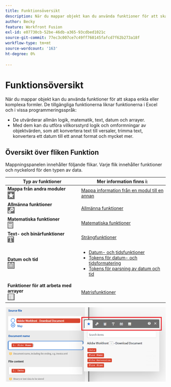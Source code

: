 ```yaml
---
title: Funktionsöversikt
description: När du mappar objekt kan du använda funktioner för att skapa enkla eller komplexa formler.
author: Becky
feature: Workfront Fusion
exl-id: e07730cb-52be-46db-a365-93cdbed1021c
source-git-commit: 77ec3c007ce7c49ff760145fafcd7f62b273a18f
workflow-type: tm+mt
source-wordcount: '163'
ht-degree: 0%

---
```


# Funktionsöversikt

När du mappar objekt kan du använda funktioner för att skapa enkla eller komplexa formler. De tillgängliga funktionerna liknar funktionerna i Excel och i vissa programmeringsspråk:

* De utvärderar allmän logik, matematik, text, datum och arrayer.
* Med dem kan du utföra villkorsstyrd logik och omformningar av objektvärden, som att konvertera text till versaler, trimma text, konvertera ett datum till ett annat format och mycket mer.

## Översikt över fliken Funktion

Mappningspanelen innehåller följande flikar. Varje flik innehåller funktioner och nyckelord för den typen av data.

| Typ av funktioner | Mer information finns i: |
|---|---|
| **Mappa från andra moduler**<br>![](assets/toolbar-icon-functions-you-map-from-other-modules.png) | [Mappa information från en modul till en annan](/help/workfront-fusion/create-scenarios/map-data/map-data-from-one-to-another.md) |
| **Allmänna funktioner**<br>![](assets/toolbar-icon-general-function.png) | [Allmänna funktioner](/help/workfront-fusion/references/mapping-panel/functions/general-functions.md) |
| **Matematiska funktioner**<br>![](assets/toolbar-icon-math-functions.png) | [Matematiska funktioner](/help/workfront-fusion/references/mapping-panel/functions/math-functions.md) |
| **Text- och binärfunktioner**<br>![](assets/toolbar-icon-text&binary-functions.png) | [Strängfunktioner](/help/workfront-fusion/references/mapping-panel/functions/string-functions.md) |
| **Datum och tid** <br> ![](assets/toolbar-icon-date&time-functions.png) | <ul><li>[Datum- och tidsfunktioner](/help/workfront-fusion/references/mapping-panel/functions/date-and-time-functions.md)</li><li>[Tokens för datum- och tidsformatering](/help/workfront-fusion/references/mapping-panel/functions/tokens-for-date-and-time-formatting.md)</li><li> [Tokens för parsning av datum och tid](/help/workfront-fusion/references/mapping-panel/functions/tokens-for-date-and-time-parsing.md)</li></ul> |
| **Funktioner för att arbeta med arrayer**<br> ![](assets/toolbar-icon-functions-for-arrays.png) | [Matrisfunktioner](/help/workfront-fusion/references/mapping-panel/functions/array-functions.md) |

![](assets/functions-toolbar-350x189.png)
